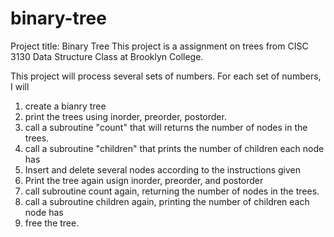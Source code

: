 # binary-tree
Project title: Binary Tree
This project is a assignment on trees from CISC 3130 Data Structure Class at Brooklyn College.

This project will process several sets of numbers.
For each set of numbers, I will 
1. create a bianry tree
2. print the trees using inorder, preorder, postorder.
3. call a subroutine "count" that will returns the number of nodes in the trees.
4. call a subroutine "children" that prints the number of children each node has
5. Insert and delete several nodes according to  the instructions given
6. Print the tree again usign inorder, preorder, and postorder
7. call subroutine count again, returning the number of nodes in the trees.
8. call a subroutine children again, printing the number of children each node has
9. free the tree.




